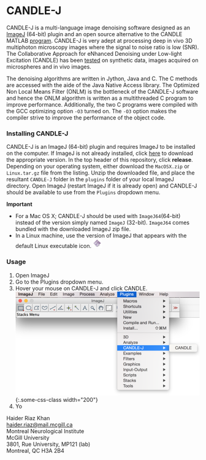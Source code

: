 CANDLE-J
========

CANDLE-J is a multi-language image denoising software designed as an [ImageJ](http://imagej.nih.gov/ij/) (64-bit) plugin and an open source alternative to the CANDLE MATLAB [program](http://www.bic.mni.mcgill.ca/ServicesSoftwareAdvancedImageProcessingTools/CANDLE/). CANDLE-J is very adept at processing deep in vivo 3D multiphoton microscopy images where the signal to noise ratio is low (SNR). The Collaborative Approach for eNhanced Denoising under Low-light Excitation (CANDLE) has been [tested](http://www.bic.mni.mcgill.ca/uploads/ServicesSoftwareAdvancedImageProcessingTools/candle.pdf) on synthetic data, images acquired on microspheres and in vivo images.  

The denoising algorithms are written in Jython, Java and C. The C methods are accessed with the aide of the Java Native Access library. The Optimized Non Local Means Filter (ONLM) is the bottleneck of the CANDLE-J software and hence the ONLM algorithm is written as a multithreaded C program to improve performance. Additionally, the two C programs were compiled with the GCC optimizing option `-O3` turned on. The `-O3` option makes the compiler strive to improve the performance of the object code.       

### Installing CANDLE-J
CANDLE-J is an ImageJ (64-bit) plugin and requires ImageJ to be installed on the computer. If ImageJ is not already installed, click [here](http://imagej.nih.gov/ij/download.html) to download the appropriate version. In the top header of this repository, click **release**. Depending on your operating system, either download the `MacOSX.zip` or `Linux.tar.gz` file from the listing. Unzip the downloaded file, and place the resultant `CANDLE-J` folder in the `plugins` folder of your local ImageJ directory. Open ImageJ (restart ImageJ if it is already open) and CANDLE-J should be available to use from the `Plugins` dropdown menu. 

**Important** 
- For a Mac OS X; CANDLE-J should be used with `ImageJ64`(64-bit) instead of the version simply named `ImageJ` (32-bit). `ImageJ64` comes bundled with the downloaded ImageJ zip file.
- In a Linux machine, use the version of ImageJ that appears with the default Linux executable icon. <img src="Images/LinuxLogo.png" width="24" height="24" />

### Usage
1. Open ImageJ
2. Go to the Plugins dropdown menu.
3. Hover your mouse on CANDLE-J and click CANDLE. ![Menu](/Images/ImageJ_Menu.png){:.some-css-class width="200"}
4. Yo 



Haider Riaz Khan   
haider.riaz@mail.mcgill.ca  
Montreal Neurological Institute  
McGill University  
3801, Rue University, MP121 (lab)  
Montreal, QC H3A 2B4

